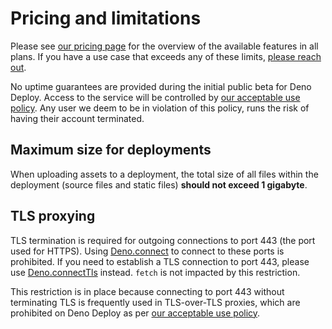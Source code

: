 # Pricing and limitations

Please see [our pricing page](https://www.deno.com/deploy/pricing) for the
overview of the available features in all plans. If you have a use case that
exceeds any of these limits, [please reach out](mailto:deploy@deno.com).

No uptime guarantees are provided during the initial public beta for Deno
Deploy. Access to the service will be controlled by
[our acceptable use policy](https://docs.deno.com/deploy/manual/acceptable-use-policy).
Any user we deem to be in violation of this policy, runs the risk of having
their account terminated.

## Maximum size for deployments

When uploading assets to a deployment, the total size of all files within the
deployment (source files and static files) **should not exceed 1 gigabyte**.

## TLS proxying

TLS termination is required for outgoing connections to port 443 (the port used
for HTTPS). Using [Deno.connect](https://deno.land/api?s=Deno.connect) to
connect to these ports is prohibited. If you need to establish a TLS connection
to port 443, please use
[Deno.connectTls](https://deno.land/api?s=Deno.connectTls) instead. `fetch` is
not impacted by this restriction.

This restriction is in place because connecting to port 443 without terminating
TLS is frequently used in TLS-over-TLS proxies, which are prohibited on Deno
Deploy as per
[our acceptable use policy](https://docs.deno.com/deploy/manual/acceptable-use-policy).
